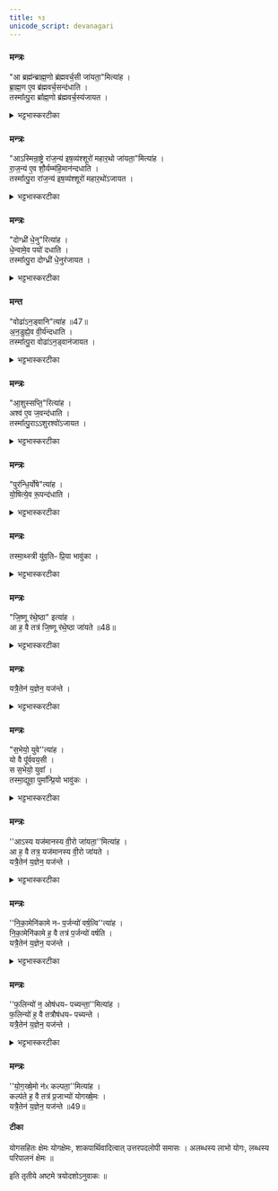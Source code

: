 ```yaml
---
title: १३
unicode_script: devanagari
---
```


### मन्त्रः
"आ ब्रह्म॑न्ब्राह्म॒णो ब्र॑ह्मवर्च॒सी जा॑यता॒"मित्या॑ह ।  
ब्रा॒ह्म॒ण ए॒व ब्र॑ह्मवर्च॒सन्द॑धाति ।  
तस्मा᳚त्पु॒रा ब्रा᳚ह्म॒णो ब्र॑ह्मवर्च॒स्य॑जायत ।  
<details><summary>भट्टभास्करटीका</summary>

1आब्रह्मन्निति जातमुख्यमुपतिष्ठते, तस्येदं ब्राह्मणम् । नाद्यैव ब्राह्मणो ब्रह्मवर्चसी, अपि तु पुराऽपीत्यर्थः । ब्राह्मणस्य ब्रह्मवर्चसित्वं अनादीति यावत् ॥
</details>

### मन्त्रः
"आऽस्मिन्रा॒ष्ट्रे रा॑ज॒न्य॑ इष॒व्य॑श्शूरो॑ महार॒थो जा॑यता॒"मित्या॑ह ।  
रा॒ज॒न्य॑ ए॒व शौ॒र्यम्म॑हि॒मान॑न्दधाति ।  
तस्मा᳚त्पु॒रा रा॑ज॒न्य॑ इष॒व्य॑श्शूरो॑ महार॒थो॑ऽजायत ।  

<details><summary>भट्टभास्करटीका</summary>

2इषव्यः इषुषु साधुः । शूरः विक्रान्तः । महारथः रथचर्याकुशलः ॥
</details>

### मन्त्रः
"दोग्ध्री॑ धे॒नु"रित्या॑ह ।  
धे॒न्वामे॒व पयो॑ दधाति ।  
तस्मा᳚त्पु॒रा दोग्ध्री॑ धे॒नुर॑जायत ।  
<details><summary>भट्टभास्करटीका</summary>

3दोग्ध्री बहुक्षीरा । साधुकारिणि तृन् ।  
</details>

### मन्त
"वोढा॑ऽन॒ड्वानि"त्या॑ह ॥47॥  
अ॒न॒डुह्ये॒व वी॒र्य॑न्दधाति ।  
तस्मा᳚त्पु॒रा वोढा॑ऽन॒ड्वान॑जायत ।  
<details><summary>भट्टभास्करटीका</summary>

वोढा साधुवाही ।  
</details>

### मन्त्रः
"आ॒शुस्सप्ति॒"रित्या॑ह ।  
अश्व॑ ए॒व ज॒वन्द॑धाति ।  
तस्मा᳚त्पु॒राऽऽशुरश्वो॑ऽजायत ।  
<details><summary>भट्टभास्करटीका</summary>

आशुः वेगवान् ।  
</details>

### मन्त्रः
"पुर॑न्धि॒र्योषे"त्या॑ह ।  
यो॒षित्ये॒व रू॒पन्द॑धाति ।  
<details><summary>भट्टभास्करटीका</summary>

रूपमिति । पुरं रमणीयं शरीरं धीयतेऽस्यामिति पुरंधिः । 'कर्मण्यधिकरणे च' इति क्तिन् ।  
</details>

### मन्त्रः

तस्मा॒थ्स्त्री यु॑व॒तिᳶ प्रि॒या भावु॑का ।  
<details><summary>भट्टभास्करटीका</summary>

तस्मात् युवतिः स्त्री रूपवत्त्वात् सर्वस्य प्रिया प्रीणयित्री भावुका भवनशीला ।  
</details>

### मन्त्रः
"जि॒ष्णू र॑थे॒ष्ठा" इत्या॑ह ।  
आ ह॒ वै तत्र॑ जि॒ष्णू र॑थे॒ष्ठा जा॑यते ॥48॥  

<details><summary>भट्टभास्करटीका</summary>

जिष्णुः जयशीलः ।  
रथेष्ठाः रथस्थाता । आजायते सर्वत्र जायते ।  
</details>

### मन्त्रः

यत्रै॒तेन॑ य॒ज्ञेन॒ यज॑न्ते ।  
<details><summary>भट्टभास्करटीका</summary>

यत्र एतेन अश्वमेधेन यजन्ते । 'सुपि स्थः' इति कः, 'तत्पुरुषे कृति बहुलम्' इत्यलुक् ॥
</details>

### मन्त्रः
"स॒भेयो॒ युवे''त्या॑ह ।  
यो वै पू᳚र्ववय॒सी ।  
स स॒भेयो॒ युवा᳚ ।  
तस्मा॒द्युवा॒ पुमा᳚न्प्रि॒यो भावु॑कः ।  

<details><summary>भट्टभास्करटीका</summary>

4पूर्ववयसीति ॥ मिश्रयितृवाचित्वमप्यस्यास्तीति तं निराकरोति - पूर्वं प्रथमं वयः यस्यास्ति स पूर्ववयसी । स खलु सभेयः सभायां साधुः युवा, स्थविरं हि सभासु नाद्रियन्ते ।  

पूर्वं वयः पूर्ववयसम् । 'अनसन्तान्नपुंसकात्' इत्यच् समासान्तः । 'अत इनिठनौ', 'ढश्छन्दसि' इति सभाशब्दात् ढः । तस्मात् युवा पुमान् सभेयत्वात् प्रियः भावुकः ।  
</details>

### मन्त्रः
''आऽस्य यज॑मानस्य वी॒रो जा॑यता॒''मित्या॑ह ।  
आ ह॒ वै तत्र॒ यज॑मानस्य वी॒रो जा॑यते ।  
यत्रै॒तेन॑ य॒ज्ञेन॒ यज॑न्ते ।  

<details><summary>भट्टभास्करटीका</summary>

गतमन्यत् ॥
</details>

### मन्त्रः
''नि॒का॒मेनि॑कामे नᳶ प॒र्जन्यो॑ वर्ष॒त्वि''त्या॑ह ।  
नि॒का॒मेनि॑कामे ह॒ वै तत्र॑ प॒र्जन्यो॑ वर्षति ।  
यत्रै॒तेन॑ य॒ज्ञेन॒ यज॑न्ते ।  

<details><summary>भट्टभास्करटीका</summary>

5निकामः प्रार्थना । 'अनुदात्तं च' इति द्वितीयस्यानुदात्तत्वम्, ताथादिना पूर्वस्यान्तोदात्तत्वम् ।  
</details>

### मन्त्रः
''फ॒लिन्यो॑ न॒ ओष॑धयᳶ पच्यन्ता॒''मित्या॑ह ।  
फ॒लिन्यो॑ ह॒ वै तत्रौष॑धयᳶ पच्यन्ते ।  
यत्रै॒तेन॑ य॒ज्ञेन॒ यज॑न्ते ।  

<details><summary>भट्टभास्करटीका</summary>

फलिन्यः प्रभूतफलाः पच्यन्ते । कर्मकर्तरि यक् ।  
</details>

### मन्त्रः
''यो॒ग॒ख्षे॒मो न॑ᳵ कल्पता॒''मित्या॑ह ।  
कल्प॑ते ह॒ वै तत्र॑ प्र॒जाभ्यो॑ योगख्षे॒मः ।  
यत्रै॒तेन॑ य॒ज्ञेन॒ यज॑न्ते ॥49॥  
#### टीका

योगसहितः क्षेमः योगक्षेमः, शाकपार्थिवादित्वात् उत्तरपदलोपी समासः । अलब्धस्य लाभो योगः, लब्धस्य परिपालनं क्षेमः ॥



इति तृतीये अष्टमे त्रयोदशोऽनुवाकः ॥  
